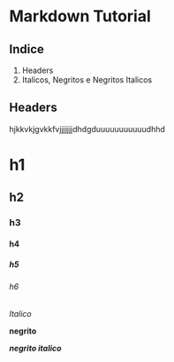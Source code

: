 # Markdown Tutorial

## Indice

1. Headers
2. Italicos, Negritos e Negritos Italicos

## Headers
hjkkvkjgvkkfvjjjjjjjdhdgduuuuuuuuuuudhhd

# h1

## h2

### h3

#### h4

##### h5

###### h6

_Italico_

**negrito**

**_negrito italico_**

